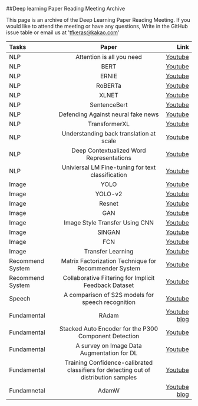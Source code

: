 ##Deep learning Paper Reading Meeting Archive


This page is an archive of the Deep Learning Paper Reading Meeting.
If you would like to attend the meeting or have any questions,
 Write in the GitHub issue table or email us at 'tfkeras@kakao.com'
 
| Tasks | Paper | Link|
|:---------------|:-------------:|-------------:
| NLP | Attention is all you need |[Youtube](https://www.youtube.com/watch?v=EyXehqvkfF0)
| NLP | BERT | [Youtube](https://www.youtube.com/watch?v=vo3cyr_8eDQ&t=7s)
| NLP | ERNIE| [Youtube](https://www.youtube.com/watch?v=_K6izzEeKYg&t=985s)|내용 13 |
| NLP | RoBERTa | [Youtube](https://www.youtube.com/watch?v=GiotNYiTiMw&t=6s) |내용 13 |
| NLP | XLNET | [Youtube](https://www.youtube.com/watch?v=29oxqDRaPNo&t=898s) |내용 13 |
| NLP | SentenceBert |[Youtube](https://www.youtube.com/watch?v=izCeQOOuZpY&t=291s)|내용 13 |
| NLP | Defending Against neural fake news | [Youtube](https://www.youtube.com/watch?v=cjjfJhYqyeg&t=10s) |내용 13 |
| NLP| TransformerXL | [Youtube](https://www.youtube.com/watch?v=2SDI7hUoDSU&t=3s) |내용 13 |
| NLP| Understanding back translation at scale | [Youtube](https://www.youtube.com/watch?v=htzBkroOLg4&t=12s) |내용 13 |
| NLP | Deep Contextualized Word Representations |[Youtube](https://www.youtube.com/watch?v=Vc13QVAKyGk)|내용 13 |
| NLP | Univiersal LM Fine-tuning for text classification | [Youtube](https://www.youtube.com/watch?v=ZJKtwX2LSbY&t=1173s)|내용 13 |
| Image | YOLO | [Youtube](https://www.youtube.com/watch?v=Ae-p7QVOdbA&t=285s) |내용 13 |
| Image  | YOLO-v2 |[Youtube](https://www.youtube.com/watch?v=9FiGYp6khxo&t=8s) |내용 13 |
| Image  | Resnet | [Youtube](https://www.youtube.com/watch?v=JI5kXF_OUkY&t=125s) |내용 13 |
| Image  | GAN | [Youtube](https://www.youtube.com/watch?v=UZpuIG1eF8Y&t=147s)|내용 13 |
| Image | Image Style Transfer Using CNN | [Youtube](https://www.youtube.com/watch?v=8jS0xxslTco&t=905s) |내용 13 |
| Image  | SINGAN | [Youtube](https://www.youtube.com/watch?v=pgYIuA4O95E)|내용 13 |
| Image  | FCN | [Youtube](https://www.youtube.com/watch?v=_52dopGu3Cw) |내용 13 |
| Image| Transfer Learning | [Youtube](https://www.youtube.com/watch?v=sXIurFr804w) |내용 13 |
| Recommend System | Matrix Factorization Technique for Recommender System | [Youtube](https://www.youtube.com/watch?v=Z49JNxS4vsc&t=260s) |내용 13 |
| Recommend System| Collaborative Filtering for Implicit Feedback Dataset | [Youtube](https://www.youtube.com/watch?v=ePvzTeLOBi4&t=6s) |내용 13 |
| Speech | A comparison of S2S models for speech recognition | [Youtube](https://www.youtube.com/watch?v=fltpFsNL8TA&t=463s) |내용 13 |
| Fundamental | RAdam | [Youtube](https://www.youtube.com/watch?v=_F5_hgX_lSE)<br>[blog](https://hiddenbeginner.github.io/deeplearning/2019/09/22/optimization_algorithms_in_deep_learning.html) |내용 13 |
| Fundamental | Stacked Auto Encoder for the P300 Component Detection | [Youtube](https://www.youtube.com/watch?v=ydpZaS1CCRg&t=1177s)|내용 13 |
| Fundamental | A survey on Image Data Augmentation for DL | [Youtube](https://www.youtube.com/watch?v=TioeCk3yMCo&t=1073s) |내용 13 |
| Fundamental | Training Confidence-calibrated classifiers for detecting out of distribution samples | [Youtube](https://www.youtube.com/watch?v=NOzDB2Rpbi0&t=150s)|내용 13 |
| Fundamnetal | AdamW | [Youtube](https://youtu.be/-Sd_zH_LHBo)<br>[blog](https://hiddenbeginner.github.io/deeplearning/paperreview/2019/12/29/paper_review_AdamW.html) |내용 13 |